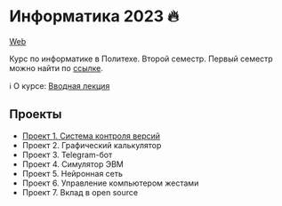 # Информатика 2023 🔥

[Web](https://ckorikov.github.io/2023-spring-computer-science)

Курс по информатике в Политехе. Второй семестр. Первый семестр можно найти по [ссылке](https://github.com/ckorikov/2022-fall-computer-science). 

ℹ️ О курсе: [Вводная лекция](https://ckorikov.github.io/2023-spring-computer-science/01_intro.html)

## Проекты

- [Проект 1.	Система контроля версий](01_vcs)
- Проект 2.	Графический калькулятор
- Проект 3.	Telegram-бот
- Проект 4.	Симулятор ЭВМ
- Проект 5.	Нейронная сеть
- Проект 6.	Управление компьютером жестами
- Проект 7.	Вклад в open source
